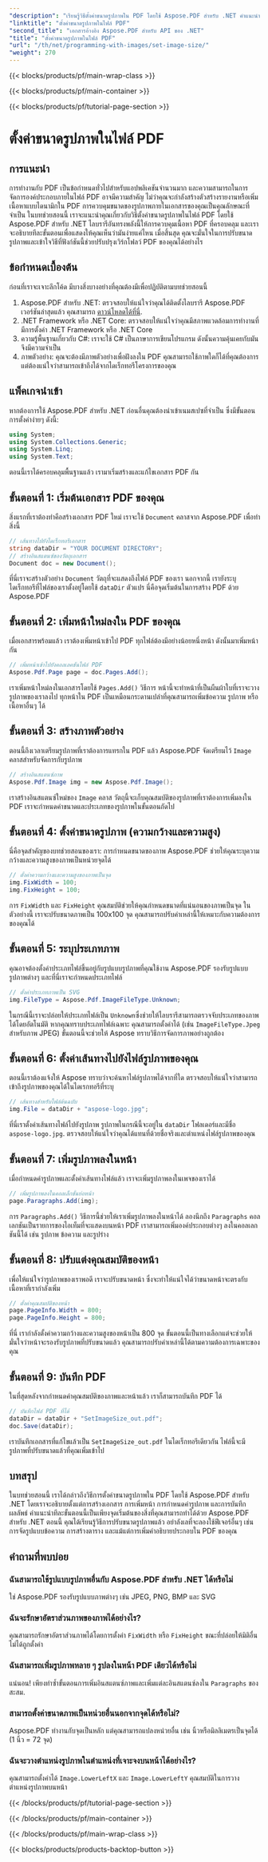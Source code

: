 ```yaml
---
"description": "เรียนรู้วิธีตั้งค่าขนาดรูปภาพใน PDF โดยใช้ Aspose.PDF สำหรับ .NET คำแนะนำทีละขั้นตอนนี้จะช่วยคุณปรับขนาดรูปภาพ ปรับคุณสมบัติของหน้า และบันทึก PDF"
"linktitle": "ตั้งค่าขนาดรูปภาพในไฟล์ PDF"
"second_title": "เอกสารอ้างอิง Aspose.PDF สำหรับ API ของ .NET"
"title": "ตั้งค่าขนาดรูปภาพในไฟล์ PDF"
"url": "/th/net/programming-with-images/set-image-size/"
"weight": 270
---
```


{{< blocks/products/pf/main-wrap-class >}}

{{< blocks/products/pf/main-container >}}

{{< blocks/products/pf/tutorial-page-section >}}

# ตั้งค่าขนาดรูปภาพในไฟล์ PDF

## การแนะนำ

การทำงานกับ PDF เป็นข้อกำหนดทั่วไปสำหรับแอปพลิเคชันจำนวนมาก และความสามารถในการจัดการองค์ประกอบภายในไฟล์ PDF อาจมีความสำคัญ ไม่ว่าคุณจะกำลังสร้างตัวสร้างรายงานหรือเพิ่มเนื้อหาแบบไดนามิกใน PDF การควบคุมขนาดของรูปภาพภายในเอกสารของคุณเป็นคุณลักษณะที่จำเป็น ในบทช่วยสอนนี้ เราจะแนะนำคุณเกี่ยวกับวิธีตั้งค่าขนาดรูปภาพในไฟล์ PDF โดยใช้ Aspose.PDF สำหรับ .NET ไลบรารีอันทรงพลังนี้ให้การควบคุมเนื้อหา PDF ที่ครอบคลุม และเราจะอธิบายทีละขั้นตอนเพื่อแสดงให้คุณเห็นว่ามันง่ายแค่ไหน เมื่อสิ้นสุด คุณจะมั่นใจในการปรับขนาดรูปภาพและเข้าใจวิธีที่ฟังก์ชันนี้ช่วยปรับปรุงเวิร์กโฟลว์ PDF ของคุณได้อย่างไร


## ข้อกำหนดเบื้องต้น

ก่อนที่เราจะเจาะลึกโค้ด มีบางสิ่งบางอย่างที่คุณต้องมีเพื่อปฏิบัติตามบทช่วยสอนนี้

1. Aspose.PDF สำหรับ .NET: ตรวจสอบให้แน่ใจว่าคุณได้ติดตั้งไลบรารี Aspose.PDF เวอร์ชันล่าสุดแล้ว คุณสามารถ [ดาวน์โหลดได้ที่นี่](https://releases-aspose.com/pdf/net/).
2. .NET Framework หรือ .NET Core: ตรวจสอบให้แน่ใจว่าคุณมีสภาพแวดล้อมการทำงานที่มีการตั้งค่า .NET Framework หรือ .NET Core
3. ความรู้พื้นฐานเกี่ยวกับ C#: เราจะใช้ C# เป็นภาษาการเขียนโปรแกรม ดังนั้นความคุ้นเคยกับมันจึงมีความจำเป็น
4. ภาพตัวอย่าง: คุณจะต้องมีภาพตัวอย่างเพื่อฝังลงใน PDF คุณสามารถใช้ภาพใดก็ได้ที่คุณต้องการ แต่ต้องแน่ใจว่าสามารถเข้าถึงได้จากไดเร็กทอรีโครงการของคุณ

## แพ็คเกจนำเข้า

หากต้องการใช้ Aspose.PDF สำหรับ .NET ก่อนอื่นคุณต้องนำเข้าเนมสเปซที่จำเป็น ซึ่งมีขั้นตอนการตั้งค่าง่ายๆ ดังนี้:

```csharp
using System;
using System.Collections.Generic;
using System.Linq;
using System.Text;
```

ตอนนี้เราได้ครอบคลุมพื้นฐานแล้ว เรามาเริ่มสร้างและแก้ไขเอกสาร PDF กัน

## ขั้นตอนที่ 1: เริ่มต้นเอกสาร PDF ของคุณ

สิ่งแรกที่เราต้องทำคือสร้างเอกสาร PDF ใหม่ เราจะใช้ `Document` คลาสจาก Aspose.PDF เพื่อทำสิ่งนี้

```csharp
// เส้นทางไปยังไดเร็กทอรีเอกสาร
string dataDir = "YOUR DOCUMENT DIRECTORY";
// สร้างอินสแตนซ์ของวัตถุเอกสาร
Document doc = new Document();
```
 
ที่นี่เราจะสร้างตัวอย่าง `Document` วัตถุที่จะแสดงถึงไฟล์ PDF ของเรา นอกจากนี้ เรายังระบุไดเร็กทอรีที่ไฟล์ของเราตั้งอยู่โดยใช้ `dataDir` ตัวแปร นี่คือจุดเริ่มต้นในการสร้าง PDF ด้วย Aspose.PDF

## ขั้นตอนที่ 2: เพิ่มหน้าใหม่ลงใน PDF ของคุณ

เมื่อเอกสารพร้อมแล้ว เราต้องเพิ่มหน้าเข้าไป PDF ทุกไฟล์ต้องมีอย่างน้อยหนึ่งหน้า ดังนั้นมาเพิ่มหน้ากัน

```csharp
// เพิ่มหน้าเข้าไปยังคอลเลคชันไฟล์ PDF
Aspose.Pdf.Page page = doc.Pages.Add();
```
 
เราเพิ่มหน้าใหม่ลงในเอกสารโดยใช้ `Pages.Add()` วิธีการ หน้านี้จะทำหน้าที่เป็นผืนผ้าใบที่เราจะวางรูปภาพของเราลงไป ทุกหน้าใน PDF เป็นเหมือนกระดานเปล่าที่คุณสามารถเพิ่มข้อความ รูปภาพ หรือเนื้อหาอื่นๆ ได้

## ขั้นตอนที่ 3: สร้างภาพตัวอย่าง

ตอนนี้ถึงเวลาเตรียมรูปภาพที่เราต้องการแทรกใน PDF แล้ว Aspose.PDF จัดเตรียมไว้ `Image` คลาสสำหรับจัดการกับรูปภาพ

```csharp
// สร้างอินสแตนซ์ภาพ
Aspose.Pdf.Image img = new Aspose.Pdf.Image();
```
 
เราสร้างอินสแตนซ์ใหม่ของ `Image` คลาส วัตถุนี้จะเก็บคุณสมบัติของรูปภาพที่เราต้องการเพิ่มลงใน PDF เราจะกำหนดค่าขนาดและประเภทของรูปภาพในขั้นตอนถัดไป

## ขั้นตอนที่ 4: ตั้งค่าขนาดรูปภาพ (ความกว้างและความสูง)

นี่คือจุดสำคัญของบทช่วยสอนของเรา: การกำหนดขนาดของภาพ Aspose.PDF ช่วยให้คุณระบุความกว้างและความสูงของภาพเป็นหน่วยจุดได้

```csharp
// ตั้งค่าความกว้างและความสูงของภาพเป็นจุด
img.FixWidth = 100;
img.FixHeight = 100;
```
 
การ `FixWidth` และ `FixHeight` คุณสมบัติช่วยให้คุณกำหนดขนาดที่แน่นอนของภาพเป็นจุด ในตัวอย่างนี้ เราจะปรับขนาดภาพเป็น 100x100 จุด คุณสามารถปรับค่าเหล่านี้ให้เหมาะกับความต้องการของคุณได้

## ขั้นตอนที่ 5: ระบุประเภทภาพ

คุณอาจต้องตั้งค่าประเภทไฟล์ขึ้นอยู่กับรูปแบบรูปภาพที่คุณใช้งาน Aspose.PDF รองรับรูปแบบรูปภาพต่างๆ และที่นี่เราจะกำหนดประเภทไฟล์

```csharp
// ตั้งค่าประเภทภาพเป็น SVG
img.FileType = Aspose.Pdf.ImageFileType.Unknown;
```
 
ในกรณีนี้เราจะปล่อยให้ประเภทไฟล์เป็น `Unknown`ซึ่งช่วยให้ไลบรารีสามารถตรวจจับประเภทของภาพได้โดยอัตโนมัติ หากคุณทราบประเภทไฟล์เฉพาะ คุณสามารถตั้งค่าได้ (เช่น `ImageFileType.Jpeg` สำหรับภาพ JPEG) ขั้นตอนนี้จะช่วยให้ Aspose ทราบวิธีการจัดการภาพอย่างถูกต้อง

## ขั้นตอนที่ 6: ตั้งค่าเส้นทางไปยังไฟล์รูปภาพของคุณ

ตอนนี้เราต้องแจ้งให้ Aspose ทราบว่าจะค้นหาไฟล์รูปภาพได้จากที่ใด ตรวจสอบให้แน่ใจว่าสามารถเข้าถึงรูปภาพของคุณได้ในไดเรกทอรีที่ระบุ

```csharp
// เส้นทางสำหรับไฟล์ต้นฉบับ
img.File = dataDir + "aspose-logo.jpg";
```
 
ที่นี่เราตั้งค่าเส้นทางไฟล์ไปยังรูปภาพ รูปภาพในกรณีนี้จะอยู่ใน `dataDir` โฟลเดอร์และมีชื่อ `aspose-logo.jpg`. ตรวจสอบให้แน่ใจว่าคุณได้แทนที่ด้วยชื่อจริงและตำแหน่งไฟล์รูปภาพของคุณ

## ขั้นตอนที่ 7: เพิ่มรูปภาพลงในหน้า

เมื่อกำหนดค่ารูปภาพและตั้งค่าเส้นทางไฟล์แล้ว เราจะเพิ่มรูปภาพลงในเพจของเราได้

```csharp
// เพิ่มรูปภาพลงในคอลเล็กชั่นย่อหน้า
page.Paragraphs.Add(img);
```
 
การ `Paragraphs.Add()` วิธีการนี้ช่วยให้เราเพิ่มรูปภาพลงในหน้าได้ ลองนึกถึง `Paragraphs` คอลเลกชันเป็นรายการของไอเท็มที่จะแสดงบนหน้า PDF เราสามารถเพิ่มองค์ประกอบต่างๆ ลงในคอลเลกชันนี้ได้ เช่น รูปภาพ ข้อความ และรูปร่าง

## ขั้นตอนที่ 8: ปรับแต่งคุณสมบัติของหน้า

เพื่อให้แน่ใจว่ารูปภาพของเราพอดี เราจะปรับขนาดหน้า ซึ่งจะทำให้แน่ใจได้ว่าขนาดหน้าจะตรงกับเนื้อหาที่เรากำลังเพิ่ม

```csharp
// ตั้งค่าคุณสมบัติของหน้า
page.PageInfo.Width = 800;
page.PageInfo.Height = 800;
```
 
ที่นี่ เรากำลังตั้งค่าความกว้างและความสูงของหน้าเป็น 800 จุด ขั้นตอนนี้เป็นทางเลือกแต่จะช่วยให้มั่นใจว่าหน้าจะรองรับรูปภาพที่ปรับขนาดแล้ว คุณสามารถปรับค่าเหล่านี้ได้ตามความต้องการเฉพาะของคุณ

## ขั้นตอนที่ 9: บันทึก PDF

ในที่สุดหลังจากกำหนดค่าคุณสมบัติของภาพและหน้าแล้ว เราก็สามารถบันทึก PDF ได้

```csharp
// บันทึกไฟล์ PDF ที่ได้
dataDir = dataDir + "SetImageSize_out.pdf";
doc.Save(dataDir);
```
 
เราบันทึกเอกสารที่แก้ไขแล้วเป็น `SetImageSize_out.pdf` ในไดเร็กทอรีเดียวกัน ไฟล์นี้จะมีรูปภาพที่ปรับขนาดแล้วที่คุณเพิ่มเข้าไป

## บทสรุป

ในบทช่วยสอนนี้ เราได้กล่าวถึงวิธีการตั้งค่าขนาดรูปภาพใน PDF โดยใช้ Aspose.PDF สำหรับ .NET โดยเราจะอธิบายตั้งแต่การสร้างเอกสาร การเพิ่มหน้า การกำหนดค่ารูปภาพ และการบันทึกผลลัพธ์ คำแนะนำทีละขั้นตอนนี้เป็นเพียงจุดเริ่มต้นของสิ่งที่คุณสามารถทำได้ด้วย Aspose.PDF สำหรับ .NET ตอนนี้ คุณได้เรียนรู้วิธีการปรับขนาดรูปภาพแล้ว อย่าลังเลที่จะลองใช้ฟีเจอร์อื่นๆ เช่น การจัดรูปแบบข้อความ การสร้างตาราง และแม้แต่การเพิ่มคำอธิบายประกอบใน PDF ของคุณ

## คำถามที่พบบ่อย

### ฉันสามารถใช้รูปแบบรูปภาพอื่นกับ Aspose.PDF สำหรับ .NET ได้หรือไม่  
ใช่ Aspose.PDF รองรับรูปแบบภาพต่างๆ เช่น JPEG, PNG, BMP และ SVG

### ฉันจะรักษาอัตราส่วนภาพของภาพได้อย่างไร?  
คุณสามารถรักษาอัตราส่วนภาพได้โดยการตั้งค่า `FixWidth` หรือ `FixHeight` ขณะที่ปล่อยให้มิติอื่นไม่ได้ถูกตั้งค่า

### ฉันสามารถเพิ่มรูปภาพหลาย ๆ รูปลงในหน้า PDF เดียวได้หรือไม่  
แน่นอน! เพียงทำซ้ำขั้นตอนการเพิ่มอินสแตนซ์ภาพและเพิ่มแต่ละอินสแตนซ์ลงใน `Paragraphs` ของสะสม.

### สามารถตั้งค่าขนาดภาพเป็นหน่วยอื่นนอกจากจุดได้หรือไม่?  
Aspose.PDF ทำงานกับจุดเป็นหลัก แต่คุณสามารถแปลงหน่วยอื่น เช่น นิ้วหรือมิลลิเมตรเป็นจุดได้ (1 นิ้ว = 72 จุด)

### ฉันจะวางตำแหน่งรูปภาพในตำแหน่งที่เจาะจงบนหน้าได้อย่างไร?  
คุณสามารถตั้งค่าได้ `Image.LowerLeftX` และ `Image.LowerLeftY` คุณสมบัติในการวางตำแหน่งรูปภาพบนหน้า

{{< /blocks/products/pf/tutorial-page-section >}}

{{< /blocks/products/pf/main-container >}}

{{< /blocks/products/pf/main-wrap-class >}}

{{< blocks/products/products-backtop-button >}}